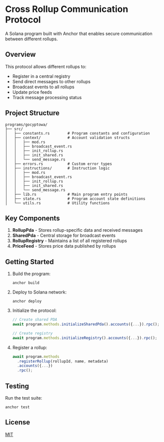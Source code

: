 # Cross Rollup Communication Protocol

A Solana program built with Anchor that enables secure communication between different rollups.

## Overview

This protocol allows different rollups to:

- Register in a central registry
- Send direct messages to other rollups
- Broadcast events to all rollups
- Update price feeds
- Track message processing status

## Project Structure

```
programs/gocyptowa/
├── src/
│   ├── constants.rs        # Program constants and configuration
│   ├── context/            # Account validation structs
│   │   ├── mod.rs
│   │   ├── broadcast_event.rs
│   │   ├── init_rollup.rs
│   │   ├── init_shared.rs
│   │   └── send_message.rs
│   ├── errors.rs           # Custom error types
│   ├── instructions/       # Instruction logic
│   │   ├── mod.rs
│   │   ├── broadcast_event.rs
│   │   ├── init_rollup.rs
│   │   ├── init_shared.rs
│   │   └── send_message.rs
│   ├── lib.rs              # Main program entry points
│   ├── state.rs            # Program account state definitions
│   └── utils.rs            # Utility functions
```

## Key Components

1. **RollupPda** - Stores rollup-specific data and received messages
2. **SharedPda** - Central storage for broadcast events
3. **RollupRegistry** - Maintains a list of all registered rollups
4. **PriceFeed** - Stores price data published by rollups

## Getting Started

1. Build the program:
   ```
   anchor build
   ```

2. Deploy to Solana network:
   ```
   anchor deploy
   ```

3. Initialize the protocol:
   ```typescript
   // Create shared PDA
   await program.methods.initializeSharedPda().accounts({...}).rpc();
   
   // Create registry
   await program.methods.initializeRegistry().accounts({...}).rpc();
   ```

4. Register a rollup:
   ```typescript
   await program.methods
     .registerRollup(rollupId, name, metadata)
     .accounts({...})
     .rpc();
   ```

## Testing

Run the test suite:
```
anchor test
```

## License

[MIT](LICENSE)
